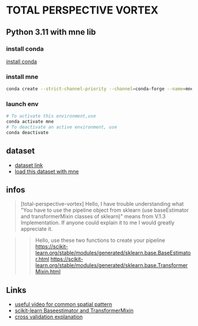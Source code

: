 # TOTAL PERSPECTIVE VORTEX

## Python 3.11 with mne lib
### install conda
[install conda](https://docs.conda.io/projects/conda/en/stable/user-guide/install/index.html)
### install mne
```bash
conda create --strict-channel-priority --channel=conda-forge --name=mne mne-base
```
### launch env
```bash
# To activate this environment,use
conda activate mne
# To deactivate an active environment, use
conda deactivate
```

## dataset
 - [dataset link](https://physionet.org/content/eegmmidb/1.0.0/)
 - [load this dataset with mne](https://mne.tools/stable/overview/datasets_index.html#eegbci-motor-imagery)

## infos
>[total-perspective-vortex] Hello, I have trouble understanding what "You have to use the pipeline object from sklearn (use baseEstimator and transformerMixin classes of sklearn)" means from V.1.3 Implementation. If anyone could explain it to me I would greatly appreciate it.

>>Hello, use these two functions to create your pipeline
https://scikit-learn.org/stable/modules/generated/sklearn.base.BaseEstimator.html
https://scikit-learn.org/stable/modules/generated/sklearn.base.TransformerMixin.html

## Links 
 - [useful video for common spatial pattern](https://www.youtube.com/watch?v=EAQcu6DLAS0)
 - [scikit-learn Baseestimator and TransformerMixin](https://sklearn-template.readthedocs.io/en/latest/user_guide.html)
 - [cross validation explanation](https://datascientest.com/cross-validation)